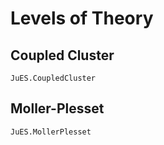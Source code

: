 # Levels of Theory

## Coupled Cluster
```@docs
JuES.CoupledCluster
```

## Moller-Plesset
```@docs
JuES.MollerPlesset
```
